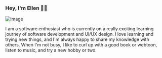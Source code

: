 ### Hey, I'm Ellen 👋🌝
![image](https://github.com/ellen-rose-james/ellen-rose-james/assets/95645830/0779f115-1349-4e3c-94f9-3a303d175e47)

I am a software enthusiast who is currently on a really exciting learning journey of software development and UI/UX design. I love learning and trying new things, and I'm always happy to share my knowledge with others. When I'm not busy, I like to curl up with a good book or webtoon, listen to music, and try a new hobby or two. 

